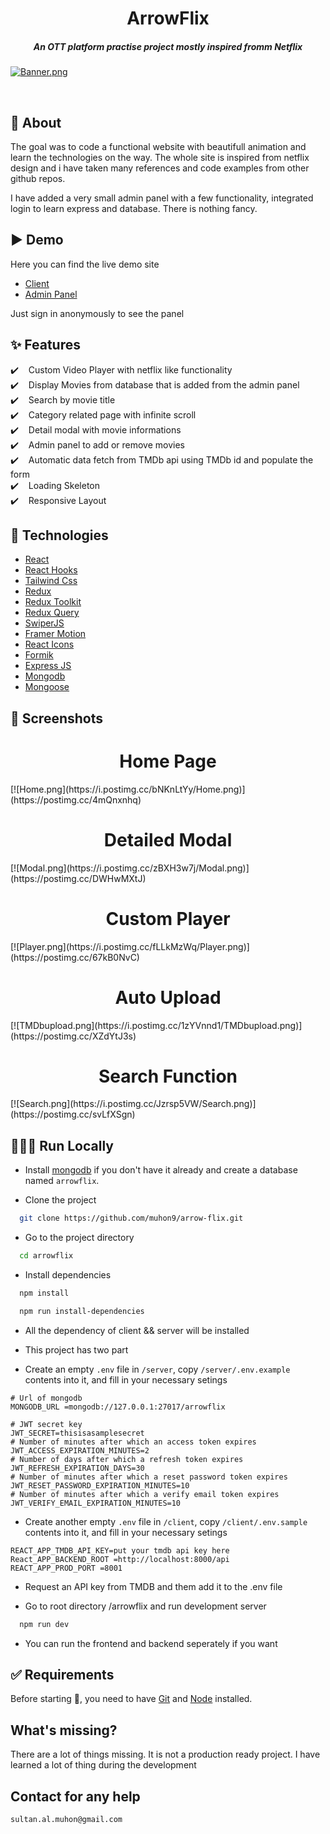 <h1 align="center">ArrowFlix</h1>
<h5 align="center">An OTT platform practise project mostly inspired fromm Netflix</h5>

[![Banner.png](https://i.postimg.cc/76yXRRxL/Banner.png)](https://postimg.cc/WDXMFXqR)

<br/>

## 🎯 About

The goal was to code a functional website with beautifull animation and learn the technologies on the way. The whole site is inspired from netflix design and i have taken many references and code examples from other github repos. <br/>

I have added a very small admin panel with a few functionality, integrated login to learn express and database. There is nothing fancy. <br/>

## ▶️ Demo

Here you can find the live demo site
- [Client](http://103.142.80.19/)
- [Admin Panel](http://103.142.80.19/admin)

Just sign in anonymously to see the panel

## :sparkles: Features

:heavy_check_mark: &nbsp;&nbsp; Custom Video Player with netflix like functionality<br />
:heavy_check_mark: &nbsp;&nbsp; Display Movies from database that is added from the admin panel<br />
:heavy_check_mark: &nbsp;&nbsp; Search by movie title<br />
:heavy_check_mark: &nbsp;&nbsp; Category related page with infinite scroll<br />
:heavy_check_mark: &nbsp;&nbsp; Detail modal with movie informations<br />
:heavy_check_mark: &nbsp;&nbsp; Admin panel to add or remove movies<br />
:heavy_check_mark: &nbsp;&nbsp; Automatic data fetch from TMDb api using TMDb id and populate the form<br />
:heavy_check_mark: &nbsp;&nbsp; Loading Skeleton<br />
:heavy_check_mark: &nbsp;&nbsp; Responsive Layout<br />

## :rocket: Technologies

- [React](https://reactjs.org/)
- [React Hooks](https://reactjs.org/docs/hooks-intro.html)
- [Tailwind Css](https://tailwindcss.com/)
- [Redux](https://redux.js.org/)
- [Redux Toolkit](https://redux-toolkit.js.org/)
- [Redux Query](https://redux-toolkit.js.org/)
- [SwiperJS](https://swiperjs.com/react)
- [Framer Motion](https://www.framer.com/motion/)
- [React Icons](https://react-icons.github.io/react-icons/)
- [Formik](https://formik.org/) 
- [Express JS](https://expressjs.com/)
- [Mongodb](https://www.mongodb.com/)
- [Mongoose](https://mongoosejs.com/)

## 📸 Screenshots

<h1 align="center">Home Page</h1>
[![Home.png](https://i.postimg.cc/bNKnLtYy/Home.png)](https://postimg.cc/4mQnxnhq)
<br/>

<h1 align="center">Detailed Modal</h1>
[![Modal.png](https://i.postimg.cc/zBXH3w7j/Modal.png)](https://postimg.cc/DWHwMXtJ) 
<br/>

<h1 align="center">Custom Player</h1>
[![Player.png](https://i.postimg.cc/fLLkMzWq/Player.png)](https://postimg.cc/67kB0NvC)
<br/>

<h1 align="center">Auto Upload</h1>
[![TMDbupload.png](https://i.postimg.cc/1zYVnnd1/TMDbupload.png)](https://postimg.cc/XZdYtJ3s) 
<br/>

<h1 align="center">Search Function</h1>
[![Search.png](https://i.postimg.cc/Jzrsp5VW/Search.png)](https://postimg.cc/svLfXSgn)
<br/>

## 👨🏻‍💻 Run Locally

- Install [mongodb](https://www.mongodb.com/) if you don't have it already and create a database named `arrowflix`.

- Clone the project

```bash
  git clone https://github.com/muhon9/arrow-flix.git
```

- Go to the project directory

```bash
  cd arrowflix
```

- Install dependencies

```bash
  npm install
```

```bash
  npm run install-dependencies
```

- All the dependency of client && server will be installed

- This project has two part

- Create an empty `.env` file in `/server`, copy `/server/.env.example` contents into it, and fill in your necessary setings

```
# Url of mongodb
MONGODB_URL =mongodb://127.0.0.1:27017/arrowflix

# JWT secret key
JWT_SECRET=thisisasamplesecret
# Number of minutes after which an access token expires
JWT_ACCESS_EXPIRATION_MINUTES=2
# Number of days after which a refresh token expires
JWT_REFRESH_EXPIRATION_DAYS=30
# Number of minutes after which a reset password token expires
JWT_RESET_PASSWORD_EXPIRATION_MINUTES=10
# Number of minutes after which a verify email token expires
JWT_VERIFY_EMAIL_EXPIRATION_MINUTES=10
```

- Create another empty `.env` file in `/client`, copy `/client/.env.sample` contents into it, and fill in your necessary setings

```
REACT_APP_TMDB_API_KEY=put your tmdb api key here
React_APP_BACKEND_ROOT =http://localhost:8000/api
REACT_APP_PROD_PORT =8001
```

- Request an API key from TMDB and them add it to the .env file

- Go to root directory /arrowflix and run development server

```bash
  npm run dev
```

- You can run the frontend and backend seperately if you want


## :white_check_mark: Requirements

Before starting :checkered_flag:, you need to have [Git](https://git-scm.com) and [Node](https://nodejs.org/en/) installed.
<br/>

## What's missing?

There are a lot of things missing. It is not a production ready project. I have learned a lot of thing during the development

## Contact for any help

`sultan.al.muhon@gmail.com`

